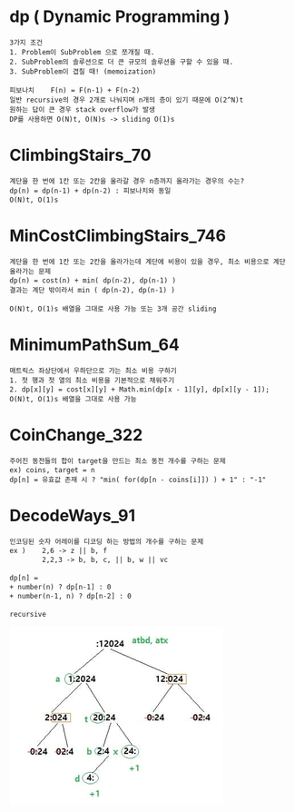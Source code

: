 # dp ( Dynamic Programming )
	3가지 조건
	1. Problem이 SubProblem 으로 쪼개질 때.
	2. SubProblem의 솔루션으로 더 큰 규모의 솔루션을 구할 수 있을 때.
	3. SubProblem이 겹칠 때! (memoization)
	
	피보나치	F(n) = F(n-1) + F(n-2)
	일반 recursive의 경우 2개로 나눠지며 n개의 층이 있기 때문에 O(2^N)t
	원하는 답이 큰 경우 stack overflow가 발생
	DP를 사용하면 O(N)t, O(N)s -> sliding O(1)s
	
# ClimbingStairs_70
	계단을 한 번에 1칸 또는 2칸을 올라갈 경우 n층까지 올라가는 경우의 수는?
	dp(n) = dp(n-1) + dp(n-2) : 피보나치와 동일
	O(N)t, O(1)s

# MinCostClimbingStairs_746
	계단을 한 번에 1칸 또는 2칸을 올라가는데 계단에 비용이 있을 경우, 최소 비용으로 계단 올라가는 문제
	dp(n) = cost(n) + min( dp(n-2), dp(n-1) )
	결과는 계단 밖이라서 min ( dp(n-2), dp(n-1) )
	
	O(N)t, O(1)s 배열을 그대로 사용 가능 또는 3개 공간 sliding
	
# MinimumPathSum_64
	매트릭스 좌상단에서 우하단으로 가는 최소 비용 구하기
	1. 첫 행과 첫 열의 최소 비용을 기본적으로 채워주기
	2. dp[x][y] = cost[x][y] + Math.min(dp[x - 1][y], dp[x][y - 1]);
	O(N)t, O(1)s 배열을 그대로 사용 가능
		
# CoinChange_322
	주어진 동전들의 합이 target을 만드는 최소 동전 개수를 구하는 문제
	ex) coins, target = n
	dp[n] = 유효값 존재 시 ? "min( for(dp[n - coins[i]]) ) + 1" : "-1"
	
# DecodeWays_91
	인코딩된 숫자 어레이를 디코딩 하는 방법의 개수를 구하는 문제
	ex )	2,6 -> z || b, f
			2,2,3 -> b, b, c, || b, w || vc
			
	dp[n] =
	+ number(n) ? dp[n-1] : 0
	+ number(n-1, n) ? dp[n-2] : 0

	recursive
![DecodeWays_91_Recursive](./DecodeWays_91_Recursive.jpg)